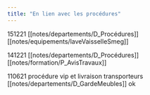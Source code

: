 ```yaml
---
title: "En lien avec les procédures"
---
```




151221 [[notes/departements/D_Procédures]] [[notes/equipements/laveVaisselleSmeg]]

141221 [[notes/departements/D_Procédures]] [[notes/formation/P_AvisTravaux]]

110621 procédure vip et livraison transporteurs [[notes/departements/D_GardeMeubles]] ok

